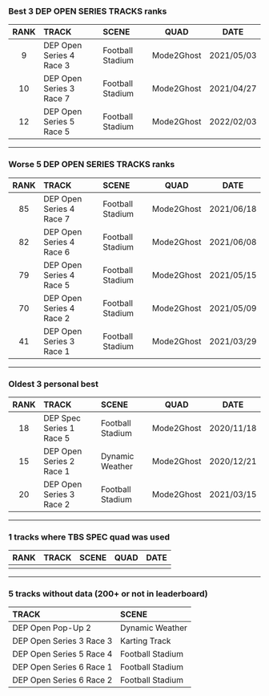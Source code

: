 ### Best 3 DEP OPEN SERIES TRACKS ranks
|RANK|TRACK|SCENE|QUAD|DATE|
|:---:|:---|:---|:---:|:---:|
|9|DEP Open Series 4 Race 3|Football Stadium|Mode2Ghost|2021/05/03|
|10|DEP Open Series 3 Race 7|Football Stadium|Mode2Ghost|2021/04/27|
|12|DEP Open Series 5 Race 5|Football Stadium|Mode2Ghost|2022/02/03|
---
### Worse 5 DEP OPEN SERIES TRACKS ranks
|RANK|TRACK|SCENE|QUAD|DATE|
|:---:|:---|:---|:---:|:---:|
|85|DEP Open Series 4 Race 7|Football Stadium|Mode2Ghost|2021/06/18|
|82|DEP Open Series 4 Race 6|Football Stadium|Mode2Ghost|2021/06/08|
|79|DEP Open Series 4 Race 5|Football Stadium|Mode2Ghost|2021/05/15|
|70|DEP Open Series 4 Race 2|Football Stadium|Mode2Ghost|2021/05/09|
|41|DEP Open Series 3 Race 1|Football Stadium|Mode2Ghost|2021/03/29|
---
### Oldest 3 personal best
|RANK|TRACK|SCENE|QUAD|DATE|
|:---:|:---|:---|:---:|:---:|
|18|DEP Spec Series 1 Race 5|Football Stadium|Mode2Ghost|2020/11/18|
|15|DEP Open Series 2 Race 1|Dynamic Weather|Mode2Ghost|2020/12/21|
|20|DEP Open Series 3 Race 2|Football Stadium|Mode2Ghost|2021/03/15|
---
### 1 tracks where TBS SPEC quad was used
|RANK|TRACK|SCENE|QUAD|DATE|
|:---:|:---|:---|:---:|:---:|
||||||
---
### 5 tracks without data (200+ or not in leaderboard)
|TRACK|SCENE|
|:---|:---|
|DEP Open Pop-Up 2|Dynamic Weather|
|DEP Open Series 3 Race 3|Karting Track|
|DEP Open Series 5 Race 4|Football Stadium|
|DEP Open Series 6 Race 1|Football Stadium|
|DEP Open Series 6 Race 2|Football Stadium|
